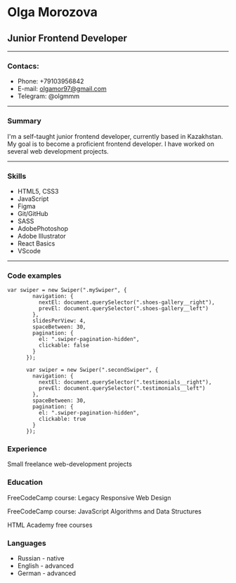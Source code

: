 # Olga Morozova
## Junior Frontend Developer
*********
### Contacs:
- Phone: +79103956842
- E-mail: olgamor97@gmail.com
- Telegram: @olgmmm

*********
### Summary
I'm a self-taught junior frontend developer, currently based in Kazakhstan. My goal is to become a proficient frontend developer. I have worked on several web development projects.
*********
### Skills
- HTML5, CSS3
- JavaScript
- Figma
- Git/GitHub
- SASS
- AdobePhotoshop
- Adobe Illustrator
- React Basics
- VScode

********
### Code examples
```
var swiper = new Swiper(".mySwiper", {
        navigation: {
          nextEl: document.querySelector(".shoes-gallery__right"),
          prevEl: document.querySelector(".shoes-gallery__left")
        },
        slidesPerView: 4,
        spaceBetween: 30,
        pagination: {
          el: ".swiper-pagination-hidden",
          clickable: false
        }
      });

      var swiper = new Swiper(".secondSwiper", {
        navigation: {
          nextEl: document.querySelector(".testimonials__right"),
          prevEl: document.querySelector(".testimonials__left")
        },
        spaceBetween: 30,
        pagination: {
          el: ".swiper-pagination-hidden",
          clickable: true
        }
      });
```
### Experience
Small freelance web-development projects

### Education 
FreeCodeCamp course: Legacy Responsive Web Design


FreeCodeCamp course: JavaScript Algorithms and Data Structures

HTML Academy free courses
### Languages
* Russian - native
* English - advanced
* German - advanced

      
